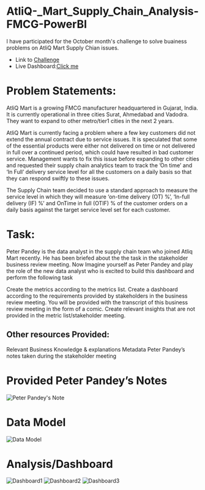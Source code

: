 # AtliQ-_Mart_Supply_Chain_Analysis-FMCG-PowerBI
I have participated for the October month's challenge to solve buainess problems on AtliQ Mart Supply Chian issues.
* Link to [Challenge](https://codebasics.io/event/codebasics-resume-project-challenge)
* Live Dashboard:[Click me](https://sites.google.com/view/rajendra-kumar-oram/projects/logistics-operations/atliq-mart-supply-chain?authuser=0)
 
# Problem Statements:
AtliQ Mart is a growing FMCG manufacturer headquartered in Gujarat, India. It is currently operational in three cities Surat, Ahmedabad and Vadodra. They want to expand to other metro/tier1 cities in the next 2 years.

AtliQ Mart is currently facing a problem where a few key customers did not extend the annual contract due to service issues. It is speculated that some of the essential products were either not delivered on time or not delivered in full over a continued period, which could have resulted in bad customer service. Management wants to fix this issue before expanding to other cities and requested their supply chain analytics team to track the ’On time’ and ‘In Full’ delivery service level for all the customers on a daily basis so that they can respond swiftly to these issues.

The Supply Chain team decided to use a standard approach to measure the service level in which they will measure ‘on-time delivery (OT) %’, ‘In-full delivery (IF) %’ and OnTime in full (OTIF) % of the customer orders on a daily basis against the target service level set for each customer.
# Task:  
Peter Pandey is the data analyst in the supply chain team who joined Atliq Mart recently. He has been briefed about the the task in the stakeholder business review meeting. Now Imagine yourself as Peter Pandey and play the role of the new data analyst who is excited to build this dashboard and perform the following task

Create the metrics according to the metrics list.
Create a dashboard according to the requirements provided by stakeholders in the business review meeting. You will be provided with the transcript of this business review meeting in the form of a comic.
Create relevant insights that are not provided in the metric list/stakeholder meeting.

## Other resources Provided:
Relevant Business Knowledge & explanations
Metadata
Peter Pandey’s notes taken during the stakeholder meeting

# Provided Peter Pandey’s Notes
![Peter Pandey's Note](https://user-images.githubusercontent.com/92287466/198505526-16593ec4-dda2-4828-b9fd-7a267bce4388.png)

# Data Model
![Data Model](https://user-images.githubusercontent.com/92287466/198505605-73af757e-9b08-4685-9aa5-ef66ce9b90d8.png)

# Analysis/Dashboard
![Dashboard1](https://user-images.githubusercontent.com/92287466/198506138-edbd7e89-14f8-4920-85d0-bfee8911e444.png)
![Dashboard2](https://user-images.githubusercontent.com/92287466/198506152-0e07a65a-54ff-4a25-acc8-b95350f38fdb.png)
![Dashboard3](https://user-images.githubusercontent.com/92287466/198506158-90046b8d-0f45-4e9c-a5a3-eca1e2608e96.png)
